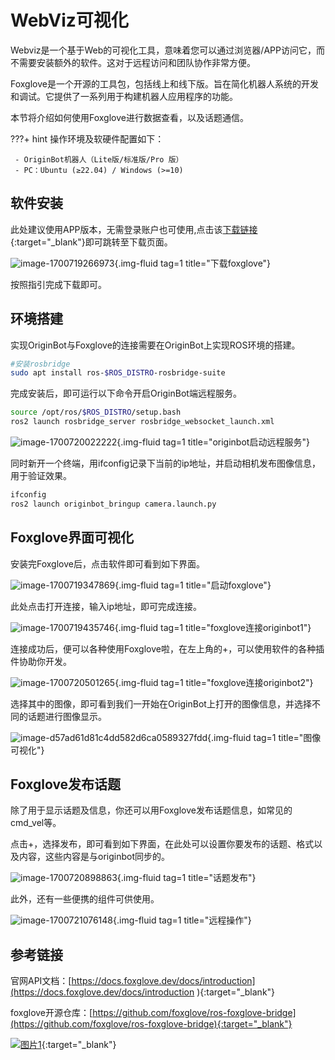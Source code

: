 # **WebViz可视化**

Webviz是一个基于Web的可视化工具，意味着您可以通过浏览器/APP访问它，而不需要安装额外的软件。这对于远程访问和团队协作非常方便。

Foxglove是一个开源的工具包，包括线上和线下版。旨在简化机器人系统的开发和调试。它提供了一系列用于构建机器人应用程序的功能。

本节将介绍如何使用Foxglove进行数据查看，以及话题通信。

???+ hint
    操作环境及软硬件配置如下：

     - OriginBot机器人（Lite版/标准版/Pro 版）
     - PC：Ubuntu (≥22.04) / Windows (>=10)

## **软件安装**

此处建议使用APP版本，无需登录账户也可使用,点击该[下载链接](https://foxglove.dev/download){:target="_blank"}即可跳转至下载页面。

![image-1700719266973](../assets/img/webviz/image-1700719266973.jpg){.img-fluid tag=1 title="下载foxglove"}

按照指引完成下载即可。

## **环境搭建**

实现OriginBot与Foxglove的连接需要在OriginBot上实现ROS环境的搭建。

```bash
#安装rosbridge
sudo apt install ros-$ROS_DISTRO-rosbridge-suite
```

完成安装后，即可运行以下命令开启OriginBot端远程服务。

```bash
source /opt/ros/$ROS_DISTRO/setup.bash
ros2 launch rosbridge_server rosbridge_websocket_launch.xml
```

![image-1700720022222](../assets/img/webviz/image-1700720022222.jpg){.img-fluid tag=1 title="originbot启动远程服务"}

同时新开一个终端，用ifconfig记录下当前的ip地址，并启动相机发布图像信息，用于验证效果。

```bash
ifconfig
ros2 launch originbot_bringup camera.launch.py
```

## **Foxglove界面可视化**

安装完Foxglove后，点击软件即可看到如下界面。

![image-1700719347869](../assets/img/webviz/image-1700719347869.jpg){.img-fluid tag=1 title="启动foxglove"}

此处点击打开连接，输入ip地址，即可完成连接。

![image-1700719435746](../assets/img/webviz/iamge-1700719435746.jpg){.img-fluid tag=1 title="foxglove连接originbot1"}

连接成功后，便可以各种使用Foxglove啦，在左上角的+，可以使用软件的各种插件协助你开发。

![image-1700720501265](../assets/img/webviz/image-1700720501265.jpg){.img-fluid tag=1 title="foxglove连接originbot2"}

选择其中的图像，即可看到我们一开始在OriginBot上打开的图像信息，并选择不同的话题进行图像显示。

![image-d57ad61d81c4dd582d6ca0589327fdd](../assets/img/webviz/image-d57ad61d81c4dd582d6ca0589327fdd.png){.img-fluid tag=1 title="图像可视化"}

## **Foxglove发布话题**

除了用于显示话题及信息，你还可以用Foxglove发布话题信息，如常见的cmd_vel等。

点击+，选择发布，即可看到如下界面，在此处可以设置你要发布的话题、格式以及内容，这些内容是与originbot同步的。

![image-1700720898863](../assets/img/webviz/image-1700720898863.jpg){.img-fluid tag=1 title="话题发布"}

此外，还有一些便携的组件可供使用。

![image-1700721076148](../assets/img/webviz/image-1700721076148.jpg){.img-fluid tag=1 title="远程操作"}

## **参考链接**

官网API文档：[https://docs.foxglove.dev/docs/introduction](https://docs.foxglove.dev/docs/introduction
){:target="_blank"}

foxglove开源仓库：[https://github.com/foxglove/ros-foxglove-bridge](https://github.com/foxglove/ros-foxglove-bridge){:target="_blank"}


[![图片1](../assets/img/footer.png)](https://www.guyuehome.com/){:target="_blank"}


